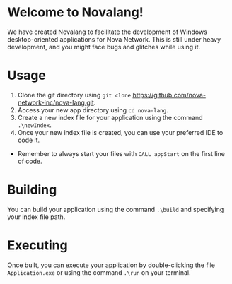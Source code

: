 # Welcome to Novalang!
We have created Novalang to facilitate the development of Windows desktop-oriented applications for Nova Network. This is still under heavy development, and you might face bugs and glitches while using it.

# Usage
1) Clone the git directory using ```git clone``` https://github.com/nova-network-inc/nova-lang.git.  
2) Access your new app directory using ```cd nova-lang```.  
3) Create a new index file for your application using the command ```.\newIndex```.  
4) Once your new index file is created, you can use your preferred IDE to code it.  

* Remember to always start your files with ```CALL appStart``` on the first line of code.

# Building
You can build your application using the command ```.\build``` and specifying your index file path.

# Executing
Once built, you can execute your application by double-clicking the file ```Application.exe``` or using the command ```.\run``` on your terminal.
